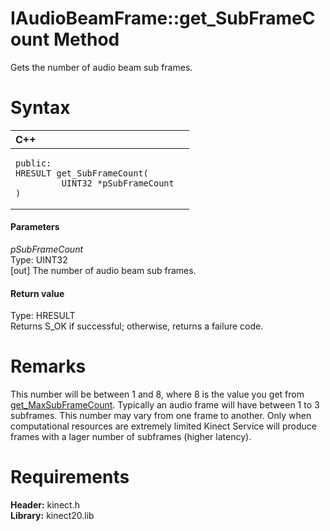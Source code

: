 IAudioBeamFrame::get\_SubFrameCount Method  
==========================================  

Gets the number of audio beam sub frames. <span id="syntaxSection"></span>

Syntax  
======  

<table>
<colgroup>
<col width="100%" />
</colgroup>
<thead>
<tr class="header">
<th align="left">C++</th>
</tr>
</thead>
<tbody>
<tr class="odd">
<td align="left"><pre><code>public:  
HRESULT get_SubFrameCount(  
         UINT32 *pSubFrameCount  
)</code></pre></td>
</tr>
</tbody>
</table>

<span id="ID4EG"></span>
#### Parameters  

*pSubFrameCount*    
Type: UINT32  
[out] The number of audio beam sub frames.  

<span id="ID4EP"></span>
#### Return value  

Type: HRESULT  
Returns S\_OK if successful; otherwise, returns a failure code.  

<span id="remarks"></span>

Remarks  
=======  

This number will be between 1 and 8, where 8 is the value you get from [get\_MaxSubFrameCount](../../IAudioSource_Interface/Methods/get_MaxSubFrameCount_Method.md). Typically an audio frame will have between 1 to 3 subframes. This number may vary from one frame to another. Only when computational resources are extremely limited Kinect Service will produce frames with a lager number of subframes (higher latency).  

<span id="requirements"></span>

Requirements  
============  

**Header:** kinect.h  
**Library:** kinect20.lib  



<!--Please do not edit the data in the comment block below.-->
<!--
TOCTitle : get_SubFrameCount Method
RLTitle : IAudioBeamFrame::get_SubFrameCount Method
KeywordK : get_SubFrameCount method
KeywordK : IAudioBeamFrame::get_SubFrameCount method
KeywordF : IAudioBeamFrame::get_SubFrameCount
KeywordF : get_SubFrameCount
KeywordF : Microsoft.Kinect.kinect.IAudioBeamFrame.get_SubFrameCount(UINT32@)
KeywordA : M:Microsoft.Kinect.kinect.IAudioBeamFrame.get_SubFrameCount(UINT32@)
AssetID : M:Microsoft.Kinect.kinect.IAudioBeamFrame.get_SubFrameCount(UINT32@)
Locale : en-us
CommunityContent : 1
APIType : Managed
APILocation : 
APIName : Microsoft.Kinect.kinect.IAudioBeamFrame::get_SubFrameCount
TargetOS : Windows
TopicType : kbSyntax
DevLang : C++
DocSet : K4Wv2
ProjType : K4Wv2Proj
Technology : Kinect for Windows
Product : Kinect for Windows SDK v2
productversion : 20
-->
